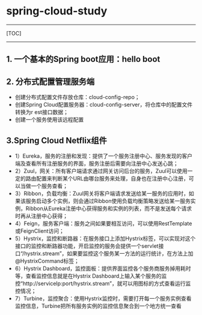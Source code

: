 # spring-cloud-study


---
[TOC]

---

## 1. 一个基本的Spring boot应用：hello boot

## 2. 分布式配置管理服务端
+ 创建分布式配置文件存放仓库：cloud-config-repo；
+ 创建Spring Cloud配置服务器：cloud-config-server，将仓库中的配置文件转换为r
est接口数据；
+ 创建一个服务使用该远程配置

## 3.Spring Cloud Netflix组件
- 1）Eureka，服务的注册和发现：提供了一个服务注册中心、服务发现的客户端及查看所有注册服务的界面，服务注册后需要向注册中心发送心跳；
- 2）Zuul，网关：所有客户端请求通过网关访问后台的服务，Zuul可以使用一定的路由配置来判断某个URL由哪台服务来处理，自身也在注册中心注册，可以当做一个服务查看；
- 3）Ribbon，负载均衡：Zuul网关将客户端请求发送给某一服务的应用时，如果该服务启动多个实例，则会通过Ribbon使用负载均衡策略发送给某一服务实例，Ribbon从Eureka注册中心获得服务和实例的列表，而不是发送每个请求时再从注册中心获得；
- 4）Feign，服务客户端：服务之间如果要相互访问，可以使用RestTemplate或FeignClient访问；
- 5）Hystrix，监控和断路器：在服务接口上添加Hystrix标签，可以实现对这个接口的监控和断路器功能，开启监控的服务会提供一个servlet接口“/hystrix.stream”，如果要监控这个服务某一方法的运行统计，在方法上加 @HystrixCommand标签；
- 6）Hystrix Dashboard，监控面板：提供界面监控各个服务商服务掉用耗时等，查看监控信息就是在Hystrix Dashboard上输入某个服务的监控“http://serviceIp:port/hystrix.stream”，就可以用图标的方式查看运行监控情况；
- 7）Turbine，监控聚合：使用Hystrix监控时，需要打开每一个服务实例查看监控信息，Turbine把所有服务实例的监控信息聚合到一个地方统一查看